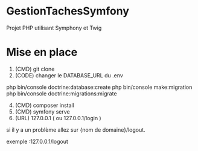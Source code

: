 # GestionTachesSymfony
Projet PHP utilisant Symphony et Twig

# Mise en place

1. (CMD) git clone
2. (CODE) changer le DATABASE_URL du .env

php bin/console doctrine:database:create
php bin/console make:migration
php bin/console doctrine:migrations:migrate

4. (CMD) composer install
6. (CMD) symfony serve
7. (URL) 127.0.0.1 ( ou 127.0.0.1/login )

si il y a un problème allez sur {nom de domaine}/logout.

exemple :127.0.0.1/logout 





